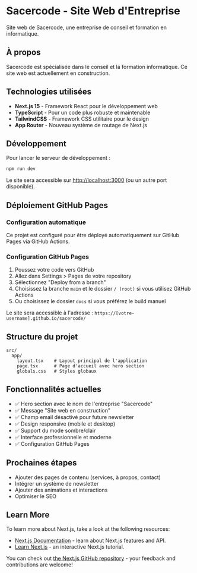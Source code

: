 # Sacercode - Site Web d'Entreprise

Site web de Sacercode, une entreprise de conseil et formation en informatique.

## À propos

Sacercode est spécialisée dans le conseil et la formation informatique. Ce site web est actuellement en construction.

## Technologies utilisées

- **Next.js 15** - Framework React pour le développement web
- **TypeScript** - Pour un code plus robuste et maintenable
- **TailwindCSS** - Framework CSS utilitaire pour le design
- **App Router** - Nouveau système de routage de Next.js

## Développement

Pour lancer le serveur de développement :

```bash
npm run dev
```

Le site sera accessible sur [http://localhost:3000](http://localhost:3000) (ou un autre port disponible).

## Déploiement GitHub Pages

### Configuration automatique
Ce projet est configuré pour être déployé automatiquement sur GitHub Pages via GitHub Actions.

### Configuration GitHub Pages
1. Poussez votre code vers GitHub
2. Allez dans Settings > Pages de votre repository
3. Sélectionnez "Deploy from a branch"
4. Choisissez la branche `main` et le dossier `/ (root)` si vous utilisez GitHub Actions
5. Ou choisissez le dossier `docs` si vous préférez le build manuel

Le site sera accessible à l'adresse : `https://[votre-username].github.io/sacercode/`

## Structure du projet

```
src/
  app/
    layout.tsx    # Layout principal de l'application
    page.tsx      # Page d'accueil avec hero section
    globals.css   # Styles globaux
```

## Fonctionnalités actuelles

- ✅ Hero section avec le nom de l'entreprise "Sacercode"
- ✅ Message "Site web en construction"
- ✅ Champ email désactivé pour future newsletter
- ✅ Design responsive (mobile et desktop)
- ✅ Support du mode sombre/clair
- ✅ Interface professionnelle et moderne
- ✅ Configuration GitHub Pages

## Prochaines étapes

- Ajouter des pages de contenu (services, à propos, contact)
- Intégrer un système de newsletter
- Ajouter des animations et interactions
- Optimiser le SEO

## Learn More

To learn more about Next.js, take a look at the following resources:

- [Next.js Documentation](https://nextjs.org/docs) - learn about Next.js features and API.
- [Learn Next.js](https://nextjs.org/learn) - an interactive Next.js tutorial.

You can check out [the Next.js GitHub repository](https://github.com/vercel/next.js) - your feedback and contributions are welcome!